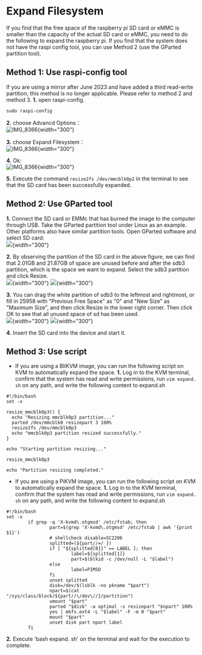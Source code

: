 # Expand Filesystem

If you find that the free space of the raspberry pi SD card or eMMC is smaller than the capacity of the actual SD card or eMMC, you need to do the following to expand the raspberry pi. If you find that the system does not have the raspi config tool, you can use Method 2 (use the GParted partition tool).  

## Method 1: Use raspi-config tool
If you are using a mirror after June 2023 and have added a third read-write partition, this method is no longer applicable. Please refer to method 2 and method 3.
**1.** open raspi-config.
```
sudo raspi-config
```
**2.** choose Advancd Options：  
![IMG_8366](assets/images/expand_filesystem/advance_option.png){width="300"}

**3.** choose Expand Filesystem：  
![IMG_8366](assets/images/expand_filesystem/expand.png){width="300"}

**4.** Ok:  
![IMG_8366](assets/images/expand_filesystem/expand_ok.png){width="300"}

**5.** Execute the command `resize2fs /dev/mmcblk0p2` in the terminal to see that the SD card has been successfully expanded.

## Method 2: Use GParted tool
**1.** Connect the SD card or EMMc that has burned the image to the computer through USB. Take the GParted partition tool under Linux as an example. Other platforms also have similar partition tools. Open GParted software and select SD card:    
![](assets/images/expand_filesystem/gparted01.png){width="300"}

**2.** By observing the partition of the SD card in the above figure, we can find that 2.01GB and 21.87GB of space are unused before and after the sdb3 partition, which is the space we want to expand. Select the sdb3 partition and click Resize.  
![](assets/images/expand_filesystem/gparted02.png){width="300"}
![](assets/images/expand_filesystem/gparted03.png){width="300"}

**3.** You can drag the white partition of sdb3 to the leftmost and rightmost, or fill in 25958 with "Previous Free Space" as "0" and "New Size" as "Maximum Size", and then click Resize in the lower right corner. Then click OK to see that all unused space of sd has been used.  
![](assets/images/expand_filesystem/gparted04.png){width="300"}
![](assets/images/expand_filesystem/gparted05.png){width="300"}

**4.** Insert the SD card into the device and start it.  

## Method 3: Use script
- If you are using a BliKVM image, you can run the following script on KVM to automatically expand the space.
**1.** Log in to the KVM terminal, confirm that the system has read and write permissions, run `vim expand. sh` on any path, and write the following content to expand.sh
```
#!/bin/bash
set -x

resize_mmcblk0p3() {
  echo "Resizing mmcblk0p3 partition..."
  parted /dev/mmcblk0 resizepart 3 100%
  resize2fs /dev/mmcblk0p3
  echo "mmcblk0p3 partition resized successfully."
}

echo "Starting partition resizing..."

resize_mmcblk0p3

echo "Partition resizing completed."
```

- If you are using a PiKVM image, you can run the following script on KVM to automatically expand the space.
**1.** Log in to the KVM terminal, confirm that the system has read and write permissions, run `vim expand. sh` on any path, and write the following content to expand.sh
```
#!/bin/bash
set -x
        if grep -q 'X-kvmd\.otgmsd' /etc/fstab; then
                part=$(grep 'X-kvmd\.otgmsd' /etc/fstab | awk '{print $1}')
                # shellcheck disable=SC2206
                splitted=(${part//=/ })
                if [ "${splitted[0]}" == LABEL ]; then
                        label=${splitted[1]}
                        part=$(blkid -c /dev/null -L "$label")
                else
                        label=PIMSD
                fi
                unset splitted
                disk=/dev/$(lsblk -no pkname "$part")
                npart=$(cat "/sys/class/block/${part//\/dev\//}/partition")
                umount "$part"
                parted "$disk" -a optimal -s resizepart "$npart" 100%
                yes | mkfs.ext4 -L "$label" -F -m 0 "$part"
                mount "$part"
                unset disk part npart label
        fi
```

**2.** Execute 'bash expand. sh' on the terminal and wait for the execution to complete.
